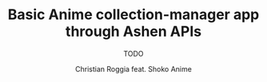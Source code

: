 ---
path: '/blog/basic-collection-management-through-ashen-apis/'
slug: 'basic-collection-management-through-ashen-apis'
publishedAt: '2021-01-06'
author: Christian Roggia feat. Shoko Anime
target: developers

title: 'Basic Anime collection-manager app through Ashen APIs'
teaser: |
  Learn how to build a basic Anime collection-manager app that is fast, accurate,
  and privacy-oriented through our Reverse Image Search Engine.

subtitle: >
  TODO

overline: >
  TODO
---